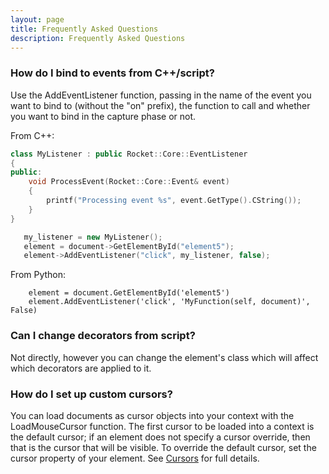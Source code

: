 ```yaml
---
layout: page
title: Frequently Asked Questions
description: Frequently Asked Questions
---
```


### How do I bind to events from C++/script?

Use the AddEventListener function, passing in the name of the event you want to bind to (without the "on" prefix), the function to call and whether you want to bind in the capture phase or not.

From C++:

```cpp
class MyListener : public Rocket::Core::EventListener
{
public:
	void ProcessEvent(Rocket::Core::Event& event)
	{
		printf("Processing event %s", event.GetType().CString());
	}
}
```

```cpp
   my_listener = new MyListener();
   element = document->GetElementById("element5");
   element->AddEventListener("click", my_listener, false);
```

From Python:

```
	element = document.GetElementById('element5')
	element.AddEventListener('click', 'MyFunction(self, document)', False)
```

### Can I change decorators from script?

Not directly, however you can change the element's class which will affect which decorators are applied to it.

### How do I set up custom cursors?

You can load documents as cursor objects into your context with the LoadMouseCursor function. The first cursor to be loaded into a context is the default cursor; if an element does not specify a cursor override, then that is the cursor that will be visible. To override the default cursor, set the cursor property of your element. See [Cursors](rcss/user_interface.html#cursors-the-cursor-property) for full details.
